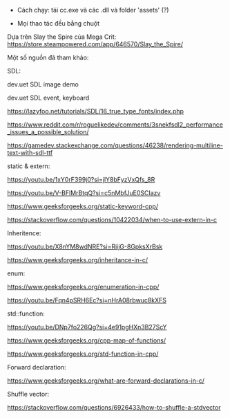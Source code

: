 - Cách chạy: tải cc.exe và các .dll và folder 'assets' (?)
+ Mọi thao tác đều bằng chuột


Dựa trên Slay the Spire của Mega Crit: https://store.steampowered.com/app/646570/Slay_the_Spire/


Một số nguồn đã tham khảo:


SDL:

dev.uet SDL image demo

dev.uet SDL event, keyboard

https://lazyfoo.net/tutorials/SDL/16_true_type_fonts/index.php

https://www.reddit.com/r/roguelikedev/comments/3snekfsdl2_performance_issues_a_possible_solution/

https://gamedev.stackexchange.com/questions/46238/rendering-multiline-text-with-sdl-ttf


static & extern:

https://youtu.be/1xY0rF399j0?si=jlY8bFyzVxQfs_8R

https://youtu.be/V-BFlMrBtqQ?si=c5nMbfJuE0SCIazv

https://www.geeksforgeeks.org/static-keyword-cpp/

https://stackoverflow.com/questions/10422034/when-to-use-extern-in-c


Inheritence:

https://youtu.be/X8nYM8wdNRE?si=RiijG-8GpksXrBsk

https://www.geeksforgeeks.org/inheritance-in-c/


enum:

https://www.geeksforgeeks.org/enumeration-in-cpp/

https://youtu.be/Fqn4pSRH6Ec?si=nHrA08rbwuc8kXFS


std::function:

https://youtu.be/DNp7fo226Qg?si=4e91pgHXn3B27ScY

https://www.geeksforgeeks.org/cpp-map-of-functions/

https://www.geeksforgeeks.org/std-function-in-cpp/


Forward declaration:

https://www.geeksforgeeks.org/what-are-forward-declarations-in-c/


Shuffle vector:

https://stackoverflow.com/questions/6926433/how-to-shuffle-a-stdvector
